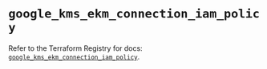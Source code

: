 # `google_kms_ekm_connection_iam_policy`

Refer to the Terraform Registry for docs: [`google_kms_ekm_connection_iam_policy`](https://registry.terraform.io/providers/hashicorp/google/6.27.0/docs/resources/kms_ekm_connection_iam_policy).
